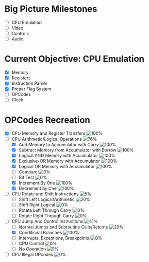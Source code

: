 # Big Picture Milestones
- [ ] CPU Emulation
- [ ] Video
- [ ] Controls
- [ ] Audio

# Current Objective: CPU Emulation
- [x] Memory
- [x] Registers
- [x] Instruction Parser
- [x] Proper Flag System
- [ ] OPCodes
- [ ] Clock

# OPCodes Recreation
- [x] CPU Memory and Register Transfers ![100%](https://progress-bar.xyz/100)
- [ ] CPU Arithmetic/Logical Operations ![76%](https://progress-bar.xyz/76)
  - [x] Add Memory to Accumulator with Carry ![100%](https://progress-bar.xyz/100)
  - [x] Subtract Memory from Accumulator with Borrow ![100%](https://progress-bar.xyz/100)
  - [x] Logical AND Memory with Accumulator ![100%](https://progress-bar.xyz/100)
  - [x] Exclusive-OR Memory with Accumulator ![100%](https://progress-bar.xyz/100)
  - [x] Logical OR Memory with Accumulator ![100%](https://progress-bar.xyz/100)
  - [ ] Compare ![0%](https://progress-bar.xyz/0)
  - [ ] Bit Test ![0%](https://progress-bar.xyz/0)
  - [x] Increment By One ![100%](https://progress-bar.xyz/100)
  - [x] Decrement by One ![100%](https://progress-bar.xyz/100)
- [ ] CPU Rotate and Shift Instructions ![5%](https://progress-bar.xyz/5)
  - [ ] Shift Left Logical/Arithmetic ![20%](https://progress-bar.xyz/20)
  - [ ] Shift Right Logical ![0%](https://progress-bar.xyz/0)
  - [ ] Rotate Left Through Carry ![0%](https://progress-bar.xyz/0)
  - [ ] Rotate Right Through Carry ![0%](https://progress-bar.xyz/0)
- [ ] CPU Jump And Control Instructions ![41%](https://progress-bar.xyz/41)
  - [ ] Normal Jumps and Subroutine Calls/Returns ![20%](https://progress-bar.xyz/20)
  - [x] Conditional Branches ![100%](https://progress-bar.xyz/100)
  - [ ] Interrupts, Exceptions, Breakpoints ![0%](https://progress-bar.xyz/0)
  - [ ] CPU Control ![0%](https://progress-bar.xyz/0)
  - [ ] No Operation ![0%](https://progress-bar.xyz/0)
- [ ] CPU Illegal OPcodes ![0%](https://progress-bar.xyz/0)
